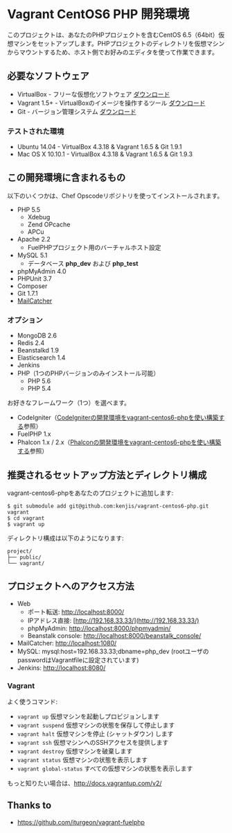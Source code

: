 # Vagrant CentOS6 PHP 開発環境

このプロジェクトは、あなたのPHPプロジェクトを含むCentOS 6.5（64bit）仮想マシンをセットアップします。PHPプロジェクトのディレクトリを仮想マシンからマウントするため、ホスト側でお好みのエディタを使って作業できます。

## 必要なソフトウェア

* VirtualBox - フリーな仮想化ソフトウェア [ダウンロード](https://www.virtualbox.org/wiki/Downloads)
* Vagrant 1.5+ - VirtualBoxのイメージを操作するツール [ダウンロード](http://downloads.vagrantup.com/)
* Git - バージョン管理システム [ダウンロード](http://git-scm.com/downloads)

### テストされた環境

* Ubuntu 14.04     - VirtualBox 4.3.18 & Vagrant 1.6.5 & Git 1.9.1
* Mac OS X 10.10.1 - VirtualBox 4.3.18 & Vagrant 1.6.5 & Git 1.9.3

## この開発環境に含まれるもの

以下のいくつかは、Chef Opscodeリポジトリを使ってインストールされます。

* PHP 5.5
  * Xdebug
  * Zend OPcache
  * APCu
* Apache 2.2
  * FuelPHPプロジェクト用のバーチャルホスト設定
* MySQL 5.1
  * データベース **php_dev** および **php_test**
* phpMyAdmin 4.0
* PHPUnit 3.7
* Composer
* Git 1.7.1
* [MailCatcher](http://mailcatcher.me/)

### オプション

* MongoDB 2.6
* Redis 2.4
* Beanstalkd 1.9
* Elasticsearch 1.4
* Jenkins
* PHP（1つのPHPバージョンのみインストール可能）
  * PHP 5.6
  * PHP 5.4

お好きなフレームワーク（1つ）を選べます。

* CodeIgniter（[CodeIgniterの開発環境をvagrant-centos6-phpを使い構築する](http://blog.a-way-out.net/blog/2014/12/02/install-codeigniter-with-vagrant/)参照）
* FuelPHP 1.x
* Phalcon 1.x / 2.x（[Phalconの開発環境をvagrant-centos6-phpを使い構築する](http://blog.a-way-out.net/blog/2014/12/01/install-phalcon-with-vagrant/)参照）

## 推奨されるセットアップ方法とディレクトリ構成

vagrant-centos6-phpをあなたのプロジェクトに追加します:

	$ git submodule add git@github.com:kenjis/vagrant-centos6-php.git vagrant
	$ cd vagrant
	$ vagrant up

ディレクトリ構成は以下のようになります:

	project/
	├── public/
	└── vagrant/

## プロジェクトへのアクセス方法

* Web
  * ポート転送: [http://localhost:8000/](http://localhost:8000/)
  * IPアドレス直接: [http://192.168.33.33/](http://192.168.33.33/)
  * phpMyAdmin: [http://localhost:8000/phpmyadmin/](http://localhost:8000/phpmyadmin/)
  * Beanstalk console: [http://localhost:8000/beanstalk_console/](http://localhost:8000/beanstalk_console/)
* MailCatcher: [http://localhost:1080/](http://localhost:1080/)
* MySQL: mysql:host=192.168.33.33;dbname=php_dev (rootユーザのpasswordはVagrantfileに設定されています)
* Jenkins: [http://localhost:8080/](http://localhost:8080/)

### Vagrant

よく使うコマンド:

* `vagrant up` 仮想マシンを起動しプロビジョンします
* `vagrant suspend` 仮想マシンの状態を保存して停止します
* `vagrant halt` 仮想マシンを停止 (シャットダウン) します
* `vagrant ssh` 仮想マシンへのSSHアクセスを提供します
* `vagrant destroy` 仮想マシンを破棄します
* `vagrant status` 仮想マシンの状態を表示します
* `vagrant global-status` すべての仮想マシンの状態を表示します

もっと知りたい場合は、http://docs.vagrantup.com/v2/

## Thanks to

* https://github.com/iturgeon/vagrant-fuelphp
